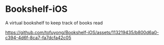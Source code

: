 # Bookshelf-iOS
A virtual bookshelf to keep track of books read

https://github.com/tofuyong/Bookshelf-iOS/assets/113219435/b800d6a0-c394-4d6f-8ca7-fa7dcfa42c05

